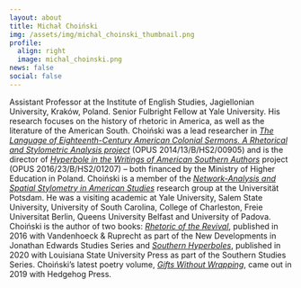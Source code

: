 ```yaml
---
layout: about
title: Michał Choiński
img: /assets/img/michal_choinski_thumbnail.png
profile:
  align: right
  image: michal_choinski.png
news: false
social: false
---
```




Assistant Professor at the Institute of English Studies, Jagiellonian University, Kraków, Poland. Senior Fulbright Fellow at Yale University. His research focuses on the history of rhetoric in America, as well as the literature of the American South. Choiński was a lead researcher in <a href="{{ site.baseurl }}/projects/edwards/"><i>The Language of Eighteenth-Century American Colonial Sermons. A Rhetorical and Stylometric Analysis project</i></a> (OPUS 2014/13/B/HS2/00905) and is the director of <a href="https://ncn.gov.pl/finansowanie-nauki/przyklady-projektow/choinski?language=en"><i>Hyperbole in the Writings of American Southern Authors</i></a> project (OPUS 2016/23/B/HS2/01207) – both financed by the Ministry of Higher Education in Poland. Choiński is a member of the <a href="https://www.uni-potsdam.de/de/digital-humanities/aktivitaeten/projekte/network-analysis-and-spatial-stylometry-in-american-studies-nassa.html"><i>Network-Analysis and Spatial Stylometry in American Studies</i></a> research group at the Universität Potsdam. He was a visiting academic at Yale University, Salem State University, University of South Carolina, College of Charleston, Freie Universitat Berlin, Queens University Belfast and University of Padova. Choiński is the author of two books: <a href="https://www.vr-elibrary.de/doi/book/10.13109/9783666560231"><i>Rhetoric of the Revival</i></a>, published in 2016 with Vandenhoeck &amp; Ruprecht as part of the New Developments in Jonathan Edwards Studies Series and <a href="https://lsupress.org/books/detail/southern-hyperboles/"><i>Southern Hyperboles</i></a>, published in 2020 with Louisiana State University Press as part of the Southern Studies Series. Choiński’s latest poetry volume, <a href="https://www.hedgehogpress.co.uk/2019/09/27/autumn-books-michal-choinski/"><i>Gifts Without Wrapping</i></a>, came out in 2019 with Hedgehog Press.